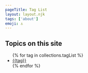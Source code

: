 ```yaml
---
pageTitle: Tag List
layout: layout.njk
tags: ['about']
emoji: ⚓️
---
```


## Topics on this site

<ul>
{% for tag in collections.tagList %}
<li><a href="{{tag.url}}">{{tag}}</a></li>
{% endfor %}
</ul>